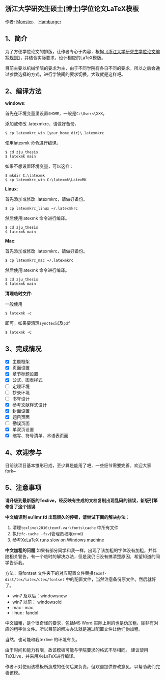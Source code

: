 ## 浙江大学研究生硕士(博士)学位论文LaTeX模板
作者:
[Monster](http://github.com/skychan)、
[Hamburger](https://github.com/githamburger)

## 1、简介

为了方便学位论文的排版，让作者专心于内容，根据[《浙江大学研究生学位论文编写规则》](http://grs.zju.edu.cn/attachments/2016-06/p1alr2i33k1n2c2l41gch14f71lmv4.pdf)，并结合实际要求，设计相应的LaTeX模版。

目前主要以机械学院的要求为主，由于不同学院有各自不同的要求，所以之后会通过参数选择的方式，进行学院间的要求切换，大致就是这样吧。

## 2、编译方法

__windows__:

首先在环境变量里设置```$HOME```，一般是```C:\Users\XXX```。


添加或修改 .latexmkrc，请做好备份。

    $ cp latexmkrc_win [your_home_dir]\.latexmkrc

使用latexmk 命令进行编译。

	$ cd zju_thesis
	$ latexmk main

如果不想设置环境变量，可以这样：

	$ mkdir C:\latexmk
	$ cp latexmkrc_win C:\latexmk\LatexMK

__Linux__:

首先添加或修改 .latexmkrc，请做好备份。

    $ cp latexmkrc_linux ~/.latexmkrc

然后使用latexmk 命令进行编译。

	$ cd zju_thesis
	$ latexmk main

__Mac__:

首先添加或修改 .latexmkrc，请做好备份。

    $ cp latexmkrc_mac ~/.latexmkrc

然后使用latexmk 命令进行编译。

	$ cd zju_thesis
	$ latexmk main

__清理临时文件__:

一般使用

	$ latexmk -c
即可。如果要清理```synctex```以及```pdf```

	$ latexmk -C

## 3、完成情况
- [x] 主题框架
- [x] 页面设置
- [x] 章节标题设置
- [x] 公式、图表样式
- [ ] 定理环境
- [ ] 抄录环境
- [ ] 书脊设计
- [x] 参考文献样式设计
- [x] 封面设置
- [x] 题目页面
- [ ] 勘误页面
- [x] 单双页设置
- [x] 缩写、符号清单、术语表页面

## 4、欢迎参与

目前该项目基本雏形已成，至少算是能用了吧，一些细节需要完善，欢迎大家fork~

## 5、注意事项

**请升级到最新版的Texlive，经反映有生成的文档复制出现乱码的错误，新版引擎修复了这个错误**

**中文编译到 eu1lmr.fd 出现很久的停顿，请尝试下面的解决办法：**

1. 清理```texlive\2016\texmf-var\fonts\cache``` 中所有文件
2. 执行```fc-cache -fsv```(管理员权限cmd)
3. 参考[XeLaTeX runs slow on Windows machine](http://tex.stackexchange.com/questions/325278/xelatex-runs-slow-on-windows-machine/329243)


**中文加粗的问题**
如果有部分同学和我一样，出现了该加粗的字体没有加粗，并伴随相关警告，有一个临时的解决办法，但是我仍旧没有搞清楚原因，希望知道的同学告诉我。

方法：将fontset 文件夹下的对应配置文件替换```texmf-dist/tex/latex/ctex/fontset``` 中的配置文件，当然注意备份原文件。然后就好了。

- win7 及以后：windowsnew
- win7 以前： windowsold
- mac :  mac
- linux : fandol

中文加粗，是个很奇怪的要求，包括MS Word 实际上用的也是伪加粗，除非有对应的粗字体文件。所以目前的解决办法就是通过配置文件让他们伪加粗。

当然，也可能和我texlive 的环境有关。

由于时间和能力有限，故该模板可能与学院要求的格式不尽相同。
建议使用TeXLive，并采用XeLaTeX进行编译。

作者不对使用该模板所造成的任何后果负责，但欢迎提供修改意见，以帮助我们完善该模。
